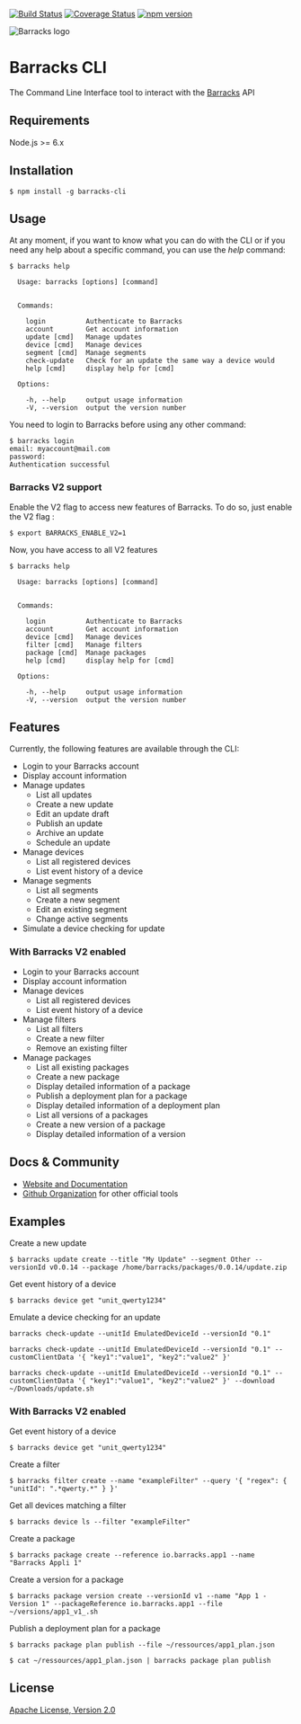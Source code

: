 [![Build Status](https://travis-ci.org/barracksiot/barracks-cli.svg?branch=master)](https://travis-ci.org/barracksiot/barracks-cli) [![Coverage Status](https://coveralls.io/repos/github/barracksiot/barracks-cli/badge.svg?branch=master)](https://coveralls.io/github/barracksiot/barracks-cli?branch=master) [![npm version](https://badge.fury.io/js/barracks-cli.svg)](https://badge.fury.io/js/barracks-cli)

![Barracks logo](https://barracks.io/wp-content/uploads/2016/09/barracks_logo_green.png)

# Barracks CLI
The Command Line Interface tool to interact with the [Barracks](https://barracks.io/) API

## Requirements

Node.js >= 6.x

## Installation

```{r, engine='bash', count_lines}
$ npm install -g barracks-cli
```

## Usage

At any moment, if you want to know what you can do with the CLI or if you need any help about a specific command, you can use the *help* command:
```{r, engine='bash', count_lines}
$ barracks help

  Usage: barracks [options] [command]


  Commands:

    login          Authenticate to Barracks
    account        Get account information
    update [cmd]   Manage updates
    device [cmd]   Manage devices
    segment [cmd]  Manage segments
    check-update   Check for an update the same way a device would
    help [cmd]     display help for [cmd]

  Options:

    -h, --help     output usage information
    -V, --version  output the version number

```

You need to login to Barracks before using any other command:
```{r, engine='bash', count_lines}
$ barracks login
email: myaccount@mail.com
password:
Authentication successful
```
### Barracks V2 support

Enable the V2 flag to access new features of Barracks.
To do so, just enable the V2 flag :
```{r, engine='bash', count_lines}
$ export BARRACKS_ENABLE_V2=1
```

Now, you have access to all V2 features
```{r, engine='bash', count_lines}
$ barracks help

  Usage: barracks [options] [command]


  Commands:

    login          Authenticate to Barracks
    account        Get account information
    device [cmd]   Manage devices
    filter [cmd]   Manage filters
    package [cmd]  Manage packages
    help [cmd]     display help for [cmd]

  Options:

    -h, --help     output usage information
    -V, --version  output the version number
```


## Features

Currently, the following features are available through the CLI:
* Login to your Barracks account
* Display account information
* Manage updates
    * List all updates
    * Create a new update
    * Edit an update draft
    * Publish an update
    * Archive an update
    * Schedule an update
* Manage devices
    * List all registered devices
    * List event history of a device
* Manage segments
    * List all segments
    * Create a new segment
    * Edit an existing segment
    * Change active segments
* Simulate a device checking for update

### With Barracks V2 enabled

* Login to your Barracks account
* Display account information   
* Manage devices
    * List all registered devices
    * List event history of a device
* Manage filters
    * List all filters
    * Create a new filter
    * Remove an existing filter
* Manage packages
    * List all existing packages
    * Create a new package
    * Display detailed information of a package
    * Publish a deployment plan for a package
    * Display detailed information of a deployment plan
    * List all versions of a packages
    * Create a new version of a package
    * Display detailed information of a version

## Docs & Community

* [Website and Documentation](https://barracks.io/)
* [Github Organization](https://github.com/barracksiot) for other official tools

## Examples

Create a new update
```{r, engine='bash', count_lines}
$ barracks update create --title "My Update" --segment Other --versionId v0.0.14 --package /home/barracks/packages/0.0.14/update.zip
```

Get event history of a device
```{r, engine='bash', count_lines}
$ barracks device get "unit_qwerty1234"
```

Emulate a device checking for an update
```{r, engine='bash', count_lines}
barracks check-update --unitId EmulatedDeviceId --versionId "0.1"
```

```{r, engine='bash', count_lines}
barracks check-update --unitId EmulatedDeviceId --versionId "0.1" --customClientData '{ "key1":"value1", "key2":"value2" }'
```

```{r, engine='bash', count_lines}
barracks check-update --unitId EmulatedDeviceId --versionId "0.1" --customClientData '{ "key1":"value1", "key2":"value2" }' --download ~/Downloads/update.sh
```

### With Barracks V2 enabled

Get event history of a device
```{r, engine='bash', count_lines}
$ barracks device get "unit_qwerty1234"
```

Create a filter
```{r, engine='bash', count_lines}
$ barracks filter create --name "exampleFilter" --query '{ "regex": { "unitId": ".*qwerty.*" } }'
```

Get all devices matching a filter
```{r, engine='bash', count_lines}
$ barracks device ls --filter "exampleFilter"
```

Create a package
```{r, engine='bash', count_lines}
$ barracks package create --reference io.barracks.app1 --name "Barracks Appli 1"
```

Create a version for a package
```{r, engine='bash', count_lines}
$ barracks package version create --versionId v1 --name "App 1 - Version 1" --packageReference io.barracks.app1 --file ~/versions/app1_v1_.sh
```

Publish a deployment plan for a package
```{r, engine='bash', count_lines}
$ barracks package plan publish --file ~/ressources/app1_plan.json
```

```{r, engine='bash', count_lines}
$ cat ~/ressources/app1_plan.json | barracks package plan publish
```


## License

  [Apache License, Version 2.0](LICENSE)
